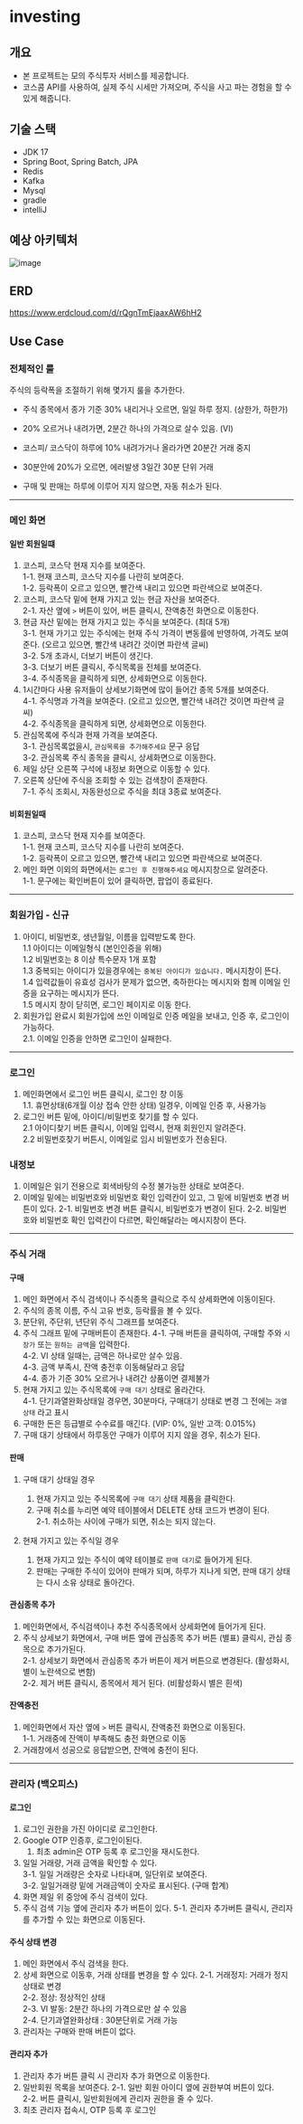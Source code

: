 # investing

## 개요

- 본 프로젝트는 모의 주식투자 서비스를 제공합니다.
- 코스콤 API를 사용하여, 실제 주식 시세만 가져오며, 주식을 사고 파는 경험을 할 수 있게 해줍니다.

## 기술 스택

- JDK 17
- Spring Boot, Spring Batch, JPA
- Redis
- Kafka
- Mysql
- gradle
- intelliJ

## 예상 아키텍처

![image](https://github.com/NohYeongHun/zero-gifticon/assets/24979159/46caee93-130e-4571-a469-517a1380586e)

## ERD 

https://www.erdcloud.com/d/rQgnTmEjaaxAW6hH2

## Use Case

### 전체적인 룰

주식의 등락폭을 조절하기 위해 몇가지 룰을 추가한다.

- 주식 종목에서 종가 기준 30% 내리거나 오르면, 일일 하루 정지. (상한가, 하한가)
- 20% 오르거나 내려가면, 2분간 하나의 가격으로 살수 있음. (VI)
- 코스피/ 코스닥이 하루에 10% 내려가거나 올라가면 20분간 거래 중지
- 30분안에 20%가 오르면, 에러발생 3일간 30분 단위 거래

- 구매 및 판매는 하루에 이루어 지지 않으면, 자동 취소가 된다.

---

### 메인 화면

#### 일반 회원일떄

1. 코스피, 코스닥 현재 지수를 보여준다.    
   1-1. 현재 코스피, 코스닥 지수를 나란히 보여준다.  
   1-2. 등락폭이 오르고 있으면, 빨간색 내리고 있으면 파란색으로 보여준다.  
2. 코스피, 코스닥 밑에 현재 가지고 있는 현금 자산을 보여준다.  
   2-1. 자산 옆에 ```>``` 버튼이 있어, 버튼 클릭시, 잔액충전 화면으로 이동한다.  
3. 현금 자산 밑에는 현재 가지고 있는 주식을 보여준다. (최대 5개)   
   3-1. 현재 가기고 있는 주식에는 현재 주식 가격이 변동률에 반영하여, 가격도 보여준다. (오르고 있으면, 빨간색 내려간 것이면 파란색 글씨)  
   3-2. 5개 초과시, 더보기 버튼이 생긴다.   
   3-3. 더보기 버튼 클릭시, 주식목록을 전체를 보여준다.  
   3-4. 주식종목을 클릭하게 되면, 상세화면으로 이동한다.  
4. 1시간마다 사용 유저들이 상세보기화면에 많이 들어간 종목 5개를 보여준다.  
   4-1. 주식명과 가격을 보여준다. (오르고 있으면, 빨간색 내려간 것이면 파란색 글씨)  
   4-2. 주식종목을 클릭하게 되면, 상세화면으로 이동한다.
5. 관심목록에 주식과 현재 가격을 보여준다.  
    3-1. 관심목록없을시, ```관심목록을 추가해주세요``` 문구 응답  
    3-2. 관심목록 주식 종목을 클릭시, 상세화면으로 이동한다.
6. 제일 상단 오른쪽 구석에 내정보 화면으로 이동할 수 있다.
7. 오른쪽 상단에 주식을 조회할 수 있는 검색창이 존재한다.  
   7-1. 주식 조회시, 자동완성으로 주식을 최대 3종료 보여준다.

#### 비회원일때

1. 코스피, 코스닥 현재 지수를 보여준다.  
   1-1. 현재 코스피, 코스닥 지수를 나란히 보여준다.   
   1-2. 등락폭이 오르고 있으면, 빨간색 내리고 있으면 파란색으로 보여준다.
2. 메인 화면 이외의 화면에서는 ```로그인 후 진행해주세요``` 메시지창으로 알려준다.  
   1-1. 문구에는 확인버튼이 있어 클릭하면, 팝업이 종료된다.  

---

### 회원가입 - 신규

1. 아이디, 비밀번호, 생년월일, 이름을 입력받도록 한다.  
  1.1 아이디는 이메일형식 (본인인증을 위해)  
  1.2 비밀번호는 8 이상 특수문자 1개 포함  
  1.3 중복되는 아이디가 있을경우에는 ```중복된 아이디가 있습니다.``` 메시지창이 뜬다.    
  1.4 입력값들이 유효성 검사가 문제가 없으면, 축하한다는 메시지와 함께 이메일 인증을 요구하는 메시지가 뜬다.   
  1.5 메시지 창이 닫히면, 로그인 페이지로 이동 한다.  
2. 회원가입 완료시 회원가입에 쓰인 이메일로 인증 메일을 보내고, 인증 후, 로그인이 가능하다.   
  2.1. 이메일 인증을 안하면 로그인이 실패한다.  

---

### 로그인

1. 메인화면에서 로그인 버튼 클릭시, 로그인 창 이동   
   1.1. 휴먼상태(6개월 이상 접속 안한 상태) 일경우, 이메일 인증 후, 사용가능  
2. 로그인 버튼 밑에, 아이디/비밀번호 찾기를 할 수 있다.  
   2.1 아이디찾기 버튼 클릭시, 이메일 입력시, 현재 회원인지 알려준다.  
   2.2 비밀번호찾기 버튼시, 이메일로 임시 비밀번호가 전송된다.

### 내정보

1. 이메일은 읽기 전용으로 회색바탕의 수정 불가능한 상태로 보여준다.
2. 이메일 밑에는 비밀번호와 비밀번호 확인 입력칸이 있고, 그 밑에 비밀번호 변경 버튼이 있다.
   2-1. 비밀번호 변경 버튼 클릭시, 비밀번호가 변경이 된다.
   2-2. 비밀번호와 비밀번호 확인 입력칸이 다르면, 확인해달라는 메시지창이 뜬다.  

---

### 주식 거래

#### 구매

1. 메인 화면에서 주식 검색이나 주식종목 클릭으로 주식 상세화면에 이동이된다.    
2. 주식의 종목 이름, 주식 고유 번호, 등락률을 볼 수 있다.  
3. 분단위, 주단위, 년단위 주식 그래프를 보여준다.
4. 주식 그래프 밑에 구매버튼이 존재한다.
   4-1. 구매 버튼을 클릭하여, 구매할 주와 ```시장가``` 또는 ```원하는 금액```을 입력한다.   
   4-2. VI 상태 일때는, 금액은 하나로만 살수 있음.  
   4-3. 금액 부족시, 잔액 충전후 이동해달라고 응답  
   4-4. 종가 기준 30% 오르거나 내려간 상품이면 결제불가  
5. 현재 가지고 있는 주식목록에 ```구매 대기``` 상태로 올라간다.  
   4-1. 단기과열완화상태일 경우면, 30분마다, 구매대기 상태로 변경 그 전에는 ```과열 상태``` 라고 표시  
6. 구매한 돈은 등급별로 수수료를 매긴다. (VIP: 0%, 일반 고객: 0.015%)  
7. 구매 대기 상태에서 하루동안 구매가 이루어 지지 않을 경우, 취소가 된다.  

#### 판매

1) 구매 대기 상태일 경우   
   1. 현재 가지고 있는 주식목록에 ```구매 대기``` 상태 제품을 클릭한다.  
   2. 구매 취소를 누리면 예약 테이블에서 DELETE 상태 코드가 변경이 된다.  
       2-1. 취소하는 사이에 구매가 되면, 취소는 되지 않는다.
    

2) 현재 가지고 있는 주식일 경우  
   1. 현재 가지고 있는 주식이 예약 테이블로 ```판매 대기```로 들어가게 된다.  
   2. 판매는 구매한 주식이 있어야 판매가 되며, 하루가 지나게 되면, 판매 대기 상태는 다시 소유 상태로 돌아간다.

#### 관심종목 추가

1. 메인화면에서, 주식검색이나 추천 주식종목에서 상세화면에 들어가게 된다.  
2. 주식 상세보기 화면에서, 구매 버튼 옆에 관심종목 추가 버튼 (별표) 클릭시, 관심 종목으로 추가가된다.  
   2-1. 상세보기 화면에서 관심종목 추가 버튼이 제거 버튼으로 변경된다.  (활성화시, 별이 노란색으로 변함)  
   2-2. 제거 버튼 클릭시, 종목에서 제거 된다. (비활성화시 별은 흰색)  

#### 잔액충전

1. 메인화면에서 자산 옆에 ```>``` 버튼 클릭시, 잔액충전 화면으로 이동된다.  
   1-1. 거래중에 잔액이 부족해도 충전 화면으로 이동    
2. 거래창에서 성공으로 응답받으면, 잔액에 충전이 된다.

---

### 관리자 (백오피스)

#### 로그인

1. 로그인 권한을 가진 아이디로 로그인한다.
2. Google OTP 인증후, 로그인이된다.
   1. 최초 admin은 OTP 등록 후 로그인을 재시도한다.
3. 일일 거래량, 거래 금액을 확인할 수 있다.    
   3-1. 일일 거래량은 숫자로 나타내며, 일단위로 보여준다.  
   3-2. 일일거래량 밑에 거래금액이 숫자로 표시된다. (구매 합계)  
4. 화면 제일 위 중앙에 주식 검색이 있다.
5. 주식 검색 기능 옆에 관리자 추가 버튼이 있다.
   5-1. 관리자 추가버튼 클릭시, 관리자를 추가할 수 있는 화면으로 이동된다.

#### 주식 상태 변경

1. 메인 화면에서 주식 검색을 한다.
2. 상세 화면으로 이동후, 거래 상태를 변경을 할 수 있다.
   2-1. 거래정지: 거래가 정지 상태로 변경   
   2-2. 정상:     정상적인 상태  
   2-3. VI 발동:  2분간 하나의 가격으로만 살 수 있음  
   2-4. 단기과열완화상태 : 30분단위로 거래 가능  
3. 관리자는 구매와 판매 버튼이 없다.

#### 관리자 추가

1. 관리자 추가 버튼 클릭 시 관리자 추가 화면으로 이동한다.
2. 일반회원 목록을 보여준다.
    2-1. 일반 회원 아이디 옆에 권한부여 버튼이 있다.  
    2-2. 버튼 클릭시, 일반회원에게 관리자 권한을 줄 수 있다.  
3. 최초 관리자 접속시, OTP 등록 후 로그인

